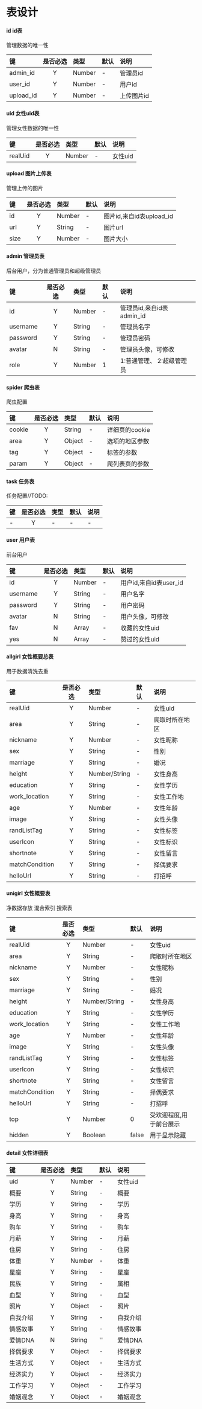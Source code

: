 # 表设计

#### id id表
管理数据的唯一性

|键|是否必选|类型|默认|说明|
|:-----|:-------:|:-----|:-----|:-----|
|admin_id      |Y       |Number  |- |管理员id |
|user_id      |Y       |Number  |- |用户id |
|upload_id      |Y       |Number |-  |上传图片id |

#### uid 女性uid表
管理女性数据的唯一性

|键|是否必选|类型|默认|说明|
|:-----|:-------:|:-----|:-----|:-----|
|realUid      |Y       |Number  |- |女性uid |

#### upload 图片上传表
管理上传的图片

|键|是否必选|类型|默认|说明|
|:-----|:-------:|:-----|:-----|:-----|
|id      |Y       |Number  |- |图片id,来自id表upload_id |
|url      |Y       |String  |- |图片url |
|size      |Y       |Number  |- |图片大小 |

#### admin 管理员表
后台用户，分为普通管理员和超级管理员

|键|是否必选|类型|默认|说明|
|:-----|:-------:|:-----|:-----|:-----|
|id      |Y       |Number  |- |管理员id,来自id表admin_id |
|username      |Y       |String |-  |管理员名字 |
|password      |Y       |String |-  |管理员密码 |
|avatar      |N       |String  |- |管理员头像，可修改 |
|role      |Y       |Number  |1 |1:普通管理、 2:超级管理员 |

#### spider 爬虫表
爬虫配置

|键|是否必选|类型|默认|说明|
|:-----|:-------:|:-----|:-----|:-----|
|cookie      |Y       |String  |- |详细页的cookie |
|area      |Y       |Object |-  |选项的地区参数 |
|tag      |Y       |Object |-  |标签的参数 |
|param      |Y       |Object  |- |爬列表页的参数 |

#### task 任务表
任务配置//TODO:

|键|是否必选|类型|默认|说明|
|:-----|:-------:|:-----|:-----|:-----|
|-      |Y       |-  |- |- |

#### user 用户表
前台用户

|键|是否必选|类型|默认|说明|
|:-----|:-------:|:-----|:-----|:-----|
|id      |Y       |Number  |- |用户id,来自id表user_id |
|username      |Y       |String |-  |用户名字 |
|password      |Y       |String |-  |用户密码 |
|avatar      |N       |String  |- |用户头像，可修改 |
|fav      |N       |Array  |- |收藏的女性uid |
|yes      |N       |Array  |- |赞过的女性uid |

#### allgirl 女性概要总表
用于数据清洗去重

|键|是否必选|类型|默认|说明|
|:-----|:-------:|:-----|:-----|:-----|
|realUid      |Y       |Number  |- |女性uid |
|area      |Y       |String  |- |爬取时所在地区 |
|nickname      |Y       |Number  |- |女性昵称 |
|sex      |Y       |String  |- |性别 |
|marriage      |Y       |String  |- |婚况 |
|height      |Y       |Number/String  |- |女性身高 |
|education      |Y       |String  |- |女性学历 |
|work_location      |Y       |String  |- |女性工作地 |
|age      |Y       |Number  |- |女性年龄 |
|image      |Y       |String  |- |女性头像 |
|randListTag      |Y       |String  |- |女性标签 |
|userIcon      |Y       |String  |- |女性标识 |
|shortnote      |Y       |String  |- |女性留言 |
|matchCondition      |Y       |String  |- |择偶要求 |
|helloUrl      |Y       |String  |- |打招呼 |

#### unigirl 女性概要表
净数据存放 混合索引 搜索表

|键|是否必选|类型|默认|说明|
|:-----|:-------:|:-----|:-----|:-----|
|realUid      |Y       |Number  |- |女性uid |
|area      |Y       |String  |- |爬取时所在地区 |
|nickname      |Y       |Number  |- |女性昵称 |
|sex      |Y       |String  |- |性别 |
|marriage      |Y       |String  |- |婚况 |
|height      |Y       |Number/String  |- |女性身高 |
|education      |Y       |String  |- |女性学历 |
|work_location      |Y       |String  |- |女性工作地 |
|age      |Y       |Number  |- |女性年龄 |
|image      |Y       |String  |- |女性头像 |
|randListTag      |Y       |String  |- |女性标签 |
|userIcon      |Y       |String  |- |女性标识 |
|shortnote      |Y       |String  |- |女性留言 |
|matchCondition      |Y       |String  |- |择偶要求 |
|helloUrl      |Y       |String  |- |打招呼 |
|top      |Y       |Number  |0 |受欢迎程度,用于前台展示 |
|hidden      |Y       |Boolean  |false |用于显示隐藏 |

#### detail  女性详细表
|键|是否必选|类型|默认|说明|
|:-----|:-------:|:-----|:-----|:-----|
|uid      |Y       |Number  |- |女性uid |
|概要      |Y       |String  |- |概要 |
|学历      |Y       |String  |- |学历 |
|身高      |Y       |String  |- |身高 |
|购车      |Y       |String  |- |购车 |
|月薪      |Y       |String  |- |月薪 |
|住房      |Y       |String  |- |住房 |
|体重      |Y       |Number  |- |体重 |
|星座      |Y       |String  |- |星座 |
|民族      |Y       |String  |- |属相 |
|血型      |Y       |String  |- |血型 |
|照片      |Y       |Object  |- |照片 |
|自我介绍      |Y       |String  |- |自我介绍 |
|情感故事      |Y       |String  |- |情感故事 |
|爱情DNA      |N       |String  |'' |爱情DNA |
|择偶要求      |Y       |Object  |- |择偶要求 |
|生活方式      |Y       |Object  |- |生活方式 |
|经济实力      |Y       |Object  |- |经济实力 |
|工作学习      |Y       |Object  |- |工作学习 |
|婚姻观念      |Y       |Object  |- |婚姻观念 |
